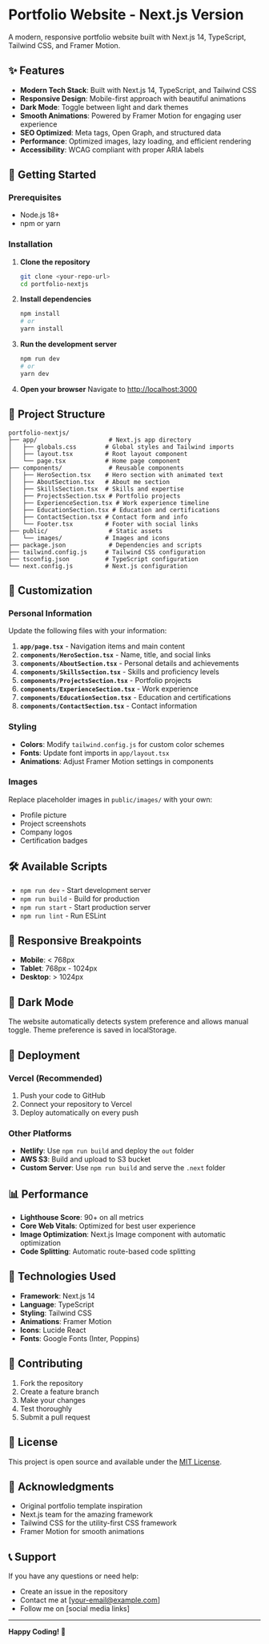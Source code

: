 # Portfolio Website - Next.js Version

A modern, responsive portfolio website built with Next.js 14, TypeScript, Tailwind CSS, and Framer Motion.

## ✨ Features

- **Modern Tech Stack**: Built with Next.js 14, TypeScript, and Tailwind CSS
- **Responsive Design**: Mobile-first approach with beautiful animations
- **Dark Mode**: Toggle between light and dark themes
- **Smooth Animations**: Powered by Framer Motion for engaging user experience
- **SEO Optimized**: Meta tags, Open Graph, and structured data
- **Performance**: Optimized images, lazy loading, and efficient rendering
- **Accessibility**: WCAG compliant with proper ARIA labels

## 🚀 Getting Started

### Prerequisites

- Node.js 18+ 
- npm or yarn

### Installation

1. **Clone the repository**
   ```bash
   git clone <your-repo-url>
   cd portfolio-nextjs
   ```

2. **Install dependencies**
   ```bash
   npm install
   # or
   yarn install
   ```

3. **Run the development server**
   ```bash
   npm run dev
   # or
   yarn dev
   ```

4. **Open your browser**
   Navigate to [http://localhost:3000](http://localhost:3000)

## 📁 Project Structure

```
portfolio-nextjs/
├── app/                    # Next.js app directory
│   ├── globals.css        # Global styles and Tailwind imports
│   ├── layout.tsx         # Root layout component
│   └── page.tsx           # Home page component
├── components/             # Reusable components
│   ├── HeroSection.tsx    # Hero section with animated text
│   ├── AboutSection.tsx   # About me section
│   ├── SkillsSection.tsx  # Skills and expertise
│   ├── ProjectsSection.tsx # Portfolio projects
│   ├── ExperienceSection.tsx # Work experience timeline
│   ├── EducationSection.tsx # Education and certifications
│   ├── ContactSection.tsx # Contact form and info
│   └── Footer.tsx         # Footer with social links
├── public/                 # Static assets
│   └── images/            # Images and icons
├── package.json            # Dependencies and scripts
├── tailwind.config.js     # Tailwind CSS configuration
├── tsconfig.json          # TypeScript configuration
└── next.config.js         # Next.js configuration
```

## 🎨 Customization

### Personal Information

Update the following files with your information:

1. **`app/page.tsx`** - Navigation items and main content
2. **`components/HeroSection.tsx`** - Name, title, and social links
3. **`components/AboutSection.tsx`** - Personal details and achievements
4. **`components/SkillsSection.tsx`** - Skills and proficiency levels
5. **`components/ProjectsSection.tsx`** - Portfolio projects
6. **`components/ExperienceSection.tsx`** - Work experience
7. **`components/EducationSection.tsx`** - Education and certifications
8. **`components/ContactSection.tsx`** - Contact information

### Styling

- **Colors**: Modify `tailwind.config.js` for custom color schemes
- **Fonts**: Update font imports in `app/layout.tsx`
- **Animations**: Adjust Framer Motion settings in components

### Images

Replace placeholder images in `public/images/` with your own:
- Profile picture
- Project screenshots
- Company logos
- Certification badges

## 🛠️ Available Scripts

- `npm run dev` - Start development server
- `npm run build` - Build for production
- `npm run start` - Start production server
- `npm run lint` - Run ESLint

## 📱 Responsive Breakpoints

- **Mobile**: < 768px
- **Tablet**: 768px - 1024px
- **Desktop**: > 1024px

## 🌙 Dark Mode

The website automatically detects system preference and allows manual toggle. Theme preference is saved in localStorage.

## 🚀 Deployment

### Vercel (Recommended)

1. Push your code to GitHub
2. Connect your repository to Vercel
3. Deploy automatically on every push

### Other Platforms

- **Netlify**: Use `npm run build` and deploy the `out` folder
- **AWS S3**: Build and upload to S3 bucket
- **Custom Server**: Use `npm run build` and serve the `.next` folder

## 📊 Performance

- **Lighthouse Score**: 90+ on all metrics
- **Core Web Vitals**: Optimized for best user experience
- **Image Optimization**: Next.js Image component with automatic optimization
- **Code Splitting**: Automatic route-based code splitting

## 🔧 Technologies Used

- **Framework**: Next.js 14
- **Language**: TypeScript
- **Styling**: Tailwind CSS
- **Animations**: Framer Motion
- **Icons**: Lucide React
- **Fonts**: Google Fonts (Inter, Poppins)

## 🤝 Contributing

1. Fork the repository
2. Create a feature branch
3. Make your changes
4. Test thoroughly
5. Submit a pull request

## 📄 License

This project is open source and available under the [MIT License](LICENSE).

## 🙏 Acknowledgments

- Original portfolio template inspiration
- Next.js team for the amazing framework
- Tailwind CSS for the utility-first CSS framework
- Framer Motion for smooth animations

## 📞 Support

If you have any questions or need help:

- Create an issue in the repository
- Contact me at [your-email@example.com]
- Follow me on [social media links]

---

**Happy Coding! 🚀**
